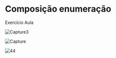 # Composição enumeração
Exercício Aula

![Capture3](https://user-images.githubusercontent.com/87546094/142097056-cffd3059-d754-4219-8eaa-bc92bf344775.JPG)

![Capture](https://user-images.githubusercontent.com/87546094/142097064-9213c5a6-fee9-4fb7-a6a2-cf4b714bf5bd.JPG)

![44](https://user-images.githubusercontent.com/87546094/142097069-61998e39-0b0c-4b95-b1e3-a6308462cfa8.JPG)
